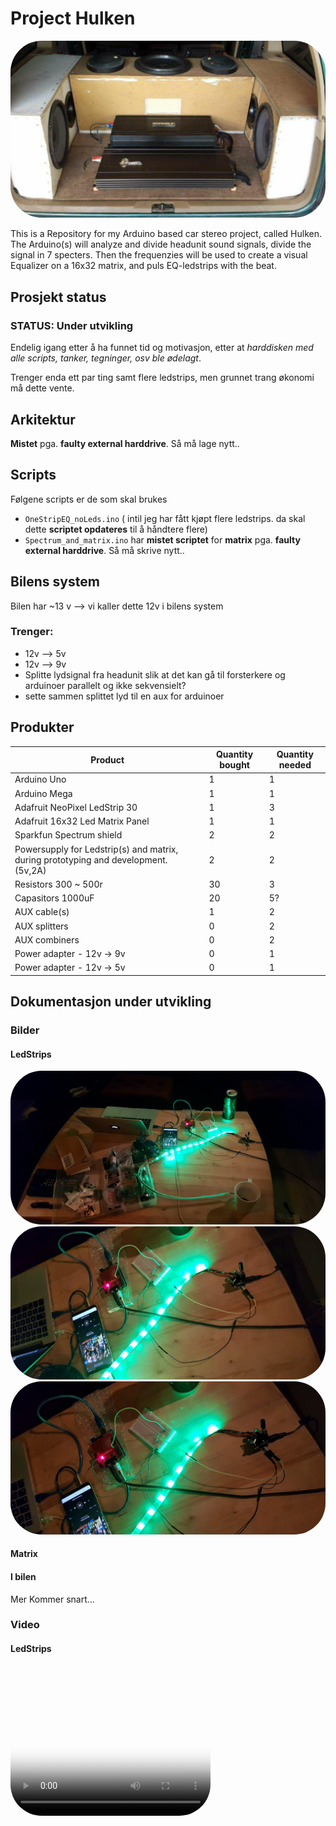 <!--
COMMENT IN <style>, when exporing to PDF. 
Github does not support styling
-->

<!-- COMMENT IN THIS BLOCK WHEN EXPORTING TO PDF
<style>
h2 {
	font-family: Courier;
}

</style>

<div style="font-family: Courier; text-align: center; text-transform: uppercase;">
	Project 
	<hr style="background-color: green; width: 200px; "/>
	<h1 style="margin-top: -10px;font-size: 40px; color: green;"> Hulken</h1>
</div>
-->

<!-- COMMENT next line OUT WHEN EXPORTING TO PDF -->
# Project Hulken


<img src="pictures/stereo_build.jpg" style="border-radius: 50px" />

This is a Repository for my Arduino based car stereo project, called Hulken. The Arduino(s) will analyze and divide headunit sound signals, divide the signal in 7 specters. Then the frequenzies will be used to create a visual Equalizer on a 16x32 matrix, and puls EQ-ledstrips with the beat.

## Prosjekt status
### STATUS: Under utvikling
Endelig igang etter å ha funnet tid og motivasjon, etter at _harddisken med alle scripts, tanker, tegninger, osv ble ødelagt_.

Trenger enda ett par ting samt flere ledstrips, men grunnet trang økonomi må dette vente.

## Arkitektur
 **Mistet** pga. **faulty external harddrive**. Så må lage nytt..

## Scripts 
Følgene scripts er de som skal brukes

- `OneStripEQ_noLeds.ino` ( intil jeg har fått kjøpt flere ledstrips. da skal dette **scriptet opdateres** til å håndtere flere)
- `Spectrum_and_matrix.ino` har **mistet scriptet** for **matrix** pga. **faulty external harddrive**. Så må skrive nytt..

## Bilens system
Bilen har ~13 v —> vi kaller dette 12v i bilens system

### Trenger:
- 12v --> 5v
- 12v --> 9v
- Splitte lydsignal fra headunit slik at det kan gå til forsterkere og arduinoer parallelt og ikke sekvensielt?
- sette sammen splittet lyd til en aux for arduinoer


## Produkter
| Product | Quantity bought | Quantity needed |
| -------- | -------- | -------- |
| Arduino Uno     |  1    |  1    |
| Arduino Mega     |  1    |   1   |
| Adafruit NeoPixel LedStrip 30     |  1    |  3    |
| Adafruit 16x32 Led Matrix Panel     |  1    |  1    |
| Sparkfun Spectrum shield     |  2    |  2    |
| Powersupply for Ledstrip(s) and matrix, during  prototyping and development. (5v,2A)     |  2    |  2    |
| Resistors 300 ~ 500r     |   30   |  3    |
| Capasitors 1000uF     |   20   |  5?    |
| AUX cable(s)     |   1   |  2    |
| AUX splitters     |   0   |  2    |
| AUX combiners     |   0   |  2    |
| Power adapter - 12v -> 9v     |  0    |  1    |
| Power adapter - 12v -> 5v    |   0   |  1    |


## Dokumentasjon under utvikling
### Bilder
#### LedStrips
<img src="pictures/ledStrip_dev_overview.jpg" style="border-radius: 50px" />

<img src="pictures/ledStrip_dev_1.jpg" style="border-radius: 50px" />

<img src="pictures/ledStrip_dev_2.jpg" style="border-radius: 50px" />

#### Matrix
#### I bilen

Mer Kommer snart...
### Video
#### LedStrips
<video src="videos/ledStrips_dev_snut.mp4" controls poster="poster.jpg" width="320" height="240" style="border-radius: 50px" />

#### Matrix
#### I bilen

Kommer snart...



## Links
Her lister jeg relevante kilder brukt for mitt prosjekt.

### Resistor color calculator:
- https://www.allaboutcircuits.com/tools/resistor-color-code-calculator/

### Neopixel ledstrip
- **_Docs_**: https://learn.adafruit.com/adafruit-neopixel-uberguide/arduino-library-use
- **_strøm_**: https://learn.adafruit.com/adafruit-neopixel-uberguide/powering-neopixels
- **_Wireing_**: https://learn.adafruit.com/assets/30892 

### Neopixel matrix
- **_Produkt_**: https://www.adafruit.com/product/420

### MSGQ7 spectrum analyzer
- **_Hookup_**: https://learn.sparkfun.com/tutorials/spectrum-shield-hookup-guide 
- **_Examples_**: https://github.com/sparkfun/Spectrum\_Shield

### Arduino
Kommer...

#### Uno
Kommer...

#### Mega
Kommer...

### Unsorted
Her er mange linker som jeg tror kan hjepe meg eller som jeg har brukt. 

- http://tronixstuff.com/2013/01/31/tutorial-arduino-and-the-msgeq7-spectrum-analyzer/
- https://www.tweaktown.com/articles/6437/hands-on-look-at-adafruit-s-neopixel-rgb-led-strip/index.html
- https://www.adafruit.com/product/420
- https://learn.adafruit.com/adafruit-neopixel-uberguide/arduino-library-use
- https://learn.sparkfun.com/tutorials/arduino-shields
- https://www.sparkfun.com/products/13116
- https://learn.sparkfun.com/tutorials/spectrum-shield-hookup-guide
- https://github.com/sparkfun/Spectrum_Shield/tree/HW_1.6_FW_1.1
- https://cdn.sparkfun.com/datasheets/Dev/Arduino/Shields/MSGEQ7_5-11.pdf
- https://cdn.sparkfun.com/datasheets/Dev/Arduino/Shields/Spectrum_Shield_v16.pdf
- https://thebillieblaze.blogspot.com/2014/03/spectrum-analyzer-with-arduino-adafruit.html

